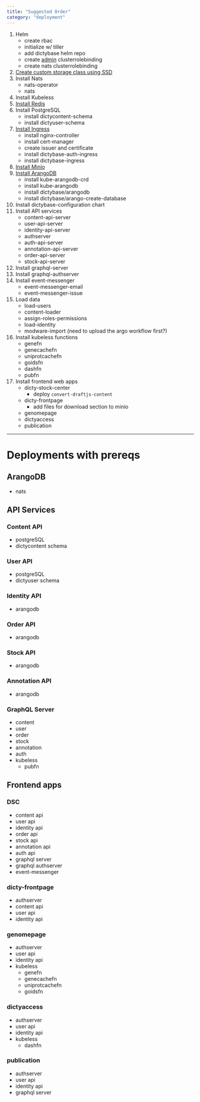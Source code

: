 ```yaml
---
title: "Suggested Order"
category: "deployment"
---
```


1. Helm
   - create rbac
   - initialize w/ tiller
   - add dictybase helm repo
   - create [admin](/admin) clusterrolebinding
   - create nats clusterrolebinding
2. [Create custom storage class using SSD](/storageclass)
3. Install Nats
   - nats-operator
   - nats
4. Install Kubeless
5. [Install Redis](/redis)
6. Install PostgreSQL
   - install dictycontent-schema
   - install dictyuser-schema
7. [Install Ingress](/ingress)
   - install nginx-controller
   - install cert-manager
   - create issuer and certificate
   - install dictybase-auth-ingress
   - install dictybase-ingress
8. [Install Minio](/minio)
9. [Install ArangoDB](/arangodb)
   - install kube-arangodb-crd
   - install kube-arangodb
   - install dictybase/arangodb
   - install dictybase/arango-create-database
10. Install dictybase-configuration chart
11. Install API services
    - content-api-server
    - user-api-server
    - identity-api-server
    - authserver
    - auth-api-server
    - annotation-api-server
    - order-api-server
    - stock-api-server
12. Install graphql-server
13. Install graphql-authserver
14. Install event-messenger
    - event-messenger-email
    - event-messenger-issue
15. Load data
    - load-users
    - content-loader
    - assign-roles-permissions
    - load-identity
    - modware-import (need to upload the argo workflow first?)
16. Install kubeless functions
    - genefn
    - genecachefn
    - uniprotcachefn
    - goidsfn
    - dashfn
    - pubfn
17. Install frontend web apps
    - dicty-stock-center
      - deploy `convert-draftjs-content`
    - dicty-frontpage
      - add files for download section to minio
    - genomepage
    - dictyaccess
    - publication

---

# Deployments with prereqs

## ArangoDB

- nats

## API Services

### Content API

- postgreSQL
- dictycontent schema

### User API

- postgreSQL
- dictyuser schema

### Identity API

- arangodb

### Order API

- arangodb

### Stock API

- arangodb

### Annotation API

- arangodb

### GraphQL Server

- content
- user
- order
- stock
- annotation
- auth
- kubeless
  - pubfn

## Frontend apps

### DSC

- content api
- user api
- identity api
- order api
- stock api
- annotation api
- auth api
- graphql server
- graphql authserver
- event-messenger

### dicty-frontpage

- authserver
- content api
- user api
- identity api

### genomepage

- authserver
- user api
- identity api
- kubeless
  - genefn
  - genecachefn
  - uniprotcachefn
  - goidsfn

### dictyaccess

- authserver
- user api
- identity api
- kubeless
  - dashfn

### publication

- authserver
- user api
- identity api
- graphql server
